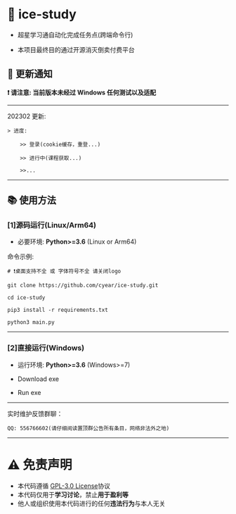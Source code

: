 # 🍥 ice-study

- 超星学习通自动化完成任务点(跨端命令行)

- 本项目最终目的通过开源消灭倒卖付费平台

## :speech_balloon: 更新通知

**❗️ 请注意: 当前版本未经过 Windows 任何测试以及适配**

---

202302 更新:

    > 进度:

        >> 登录(cookie缓存，重登...)

        >> 进行中(课程获取...)

        >>...

---

## :books: 使用方法

### [1]源码运行(Linux/Arm64)

- 必要环境: **Python>=3.6** (Linux or Arm64)

命令示例:

    # ❗️桌面支持不全 或 字体符号不全 请关闭logo

    git clone https://github.com/cyear/ice-study.git

    cd ice-study

    pip3 install -r requirements.txt

    python3 main.py

---

### [2]直接运行(Windows)

- 运行环境: **Python>=3.6** (Windows>=7)

- Download exe

- Run exe

---

实时维护反馈群聊：

    QQ: 556766602(请仔细阅读置顶群公告所有条目，网络非法外之地)

---

# :warning: 免责声明

- 本代码遵循 [GPL-3.0 License](https://github.com/cyear/ice-study/blob/main/LICENSE)协议
- 本代码仅用于**学习讨论**，禁止**用于盈利等**
- 他人或组织使用本代码进行的任何**违法行为**与本人无关
